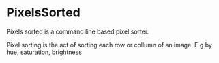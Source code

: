 # PixelsSorted
Pixels sorted is a command line based pixel sorter.

Pixel sorting is the act of sorting each row or collumn of an image. E.g by hue, saturation, brightness
